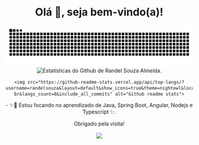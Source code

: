 <div align="center">
  <h1> Olá 👋, seja bem-vindo(a)!</h1>
</div>

<!--div  align="center" float="left">
  <img width="350" heigth="350" src="https://github.com/RandelSouza/RandelSouza/blob/main/Design%20tools%20(1).gif" alt="Insigth image">  
  <img width="250" heigth="250" alt="Cat Image" src="https://github.com/RandelSouza/RandelSouza/blob/main/Playful%20cat.gif" alt="Funny Cat image">
</div-->

<div  align="center">
    <img src="https://github.com/RandelSouza/RandelSouza/blob/main/github-user-contribution.svg" alt="Snake game gif">
</div>

<div align="center" float="left">
  <img src="https://github-readme-stats.vercel.app/api?username=randelsouza&count_private=true&show_icons=true&theme=nightowl&locale=pt-br" alt="Estatísticas do Github de Randel Souza Almeida.">
  
    <img src="https://github-readme-stats.vercel.app/api/top-langs/?username=randelsouza&layout=default&show_icons=true&theme=nightowl&locale=pt-br&langs_count=8&include_all_commits" alt="Github readme stats">
</div>

<div align="center">
 - ✨🔭 Estou focando no aprendizado de Java, Spring Boot, Angular, Nodejs e Typescript ✨.
</div>

<p align="center">Obrigado pela visita!</p>

<p align="center">
  <img align="center" src="https://lnkd.in/dbPcVnK"/>
</p>

<!--
**RandelSouza/RandelSouza** is a ✨ _special_ ✨ repository because its `README.md` (this file) appears on your GitHub profile.

Here are some ideas to get you started:

- 🔭 I’m currently working on ...
- 🌱 I’m currently learning ...
- 👯 I’m looking to collaborate on ...
- 🤔 I’m looking for help with ...
- 💬 Ask me about ...
- 📫 How to reach me: ...
- 😄 Pronouns: ...
- ⚡ Fun fact: ...
-->
